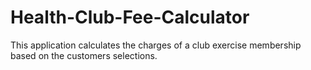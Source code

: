# Health-Club-Fee-Calculator
This application calculates the charges of a club exercise membership based on the customers selections.
